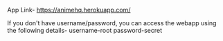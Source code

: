 App Link- https://animehq.herokuapp.com/

If you don't have username/password, you can access the webapp using the following details-
username-root
password-secret
